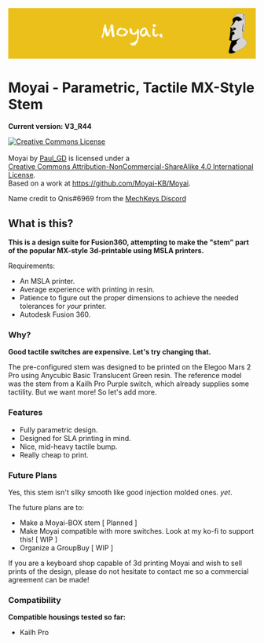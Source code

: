 <img src="images/banner.png">

# Moyai - Parametric, Tactile MX-Style Stem
**Current version: V3_R44**

<a rel="license" href="http://creativecommons.org/licenses/by-nc-sa/4.0/"><img alt="Creative Commons License" style="border-width:0" src="https://i.creativecommons.org/l/by-nc-sa/4.0/88x31.png" /></a><br /><br><span xmlns:dct="http://purl.org/dc/terms/" property="dct:title">Moyai</span> by <a xmlns:cc="http://creativecommons.org/ns#" href="https://github.com/PaulGameDev" property="cc:attributionName" rel="cc:attributionURL">Paul_GD</a> is licensed under a <br><a rel="license" href="http://creativecommons.org/licenses/by-nc-sa/4.0/">Creative Commons Attribution-NonCommercial-ShareAlike 4.0 International License</a>.<br />Based on a work at <a xmlns:dct="http://purl.org/dc/terms/" href="https://github.com/Moyai-KB/Moyai" rel="dct:source">https://github.com/Moyai-KB/Moyai</a>.

Name credit to Qnis#6969 from the [MechKeys Discord](https://discord.com/invite/mechkeys)

## What is this?
**This is a design suite for Fusion360, attempting to make the "stem" part of the popular MX-style 3d-printable using MSLA printers.**

Requirements: 
- An MSLA printer.
- Average experience with printing in resin.
- Patience to figure out the proper dimensions to achieve the needed tolerances for *your* printer.
- Autodesk Fusion 360.

### Why?
**Good tactile switches are expensive. Let's try changing that.**

The pre-configured stem was designed to be printed on the Elegoo Mars 2 Pro using Anycubic Basic Translucent Green resin. The reference model was the stem from a Kailh Pro Purple switch, which already supplies some tactility. But we want more! So let's add more.

### Features
- Fully parametric design.
- Designed for SLA printing in mind.
- Nice, mid-heavy tactile bump.
- Really cheap to print.

### Future Plans
Yes, this stem isn't silky smooth like good injection molded ones. *yet*.

The future plans are to:
- Make a Moyai-BOX stem [ Planned ]
- Make Moyai compatible with more switches. Look at my ko-fi to support this! [ WIP ]
- Organize a GroupBuy [ WIP ]

If you are a keyboard shop capable of 3d printing Moyai and wish to sell prints of the design, please do not hesitate to contact me so a commercial agreement can be made!


### Compatibility
**Compatible housings tested so far:**
- Kailh Pro
